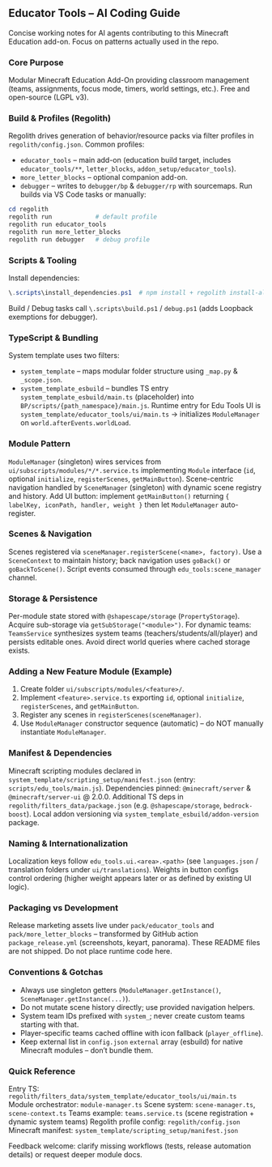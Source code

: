 ## Educator Tools – AI Coding Guide

Concise working notes for AI agents contributing to this Minecraft Education add-on. Focus on patterns actually used in the repo.

### Core Purpose

Modular Minecraft Education Add-On providing classroom management (teams, assignments, focus mode, timers, world settings, etc.). Free and open-source (LGPL v3).

### Build & Profiles (Regolith)

Regolith drives generation of behavior/resource packs via filter profiles in `regolith/config.json`.
Common profiles:

- `educator_tools` – main add-on (education build target, includes `educator_tools/**`, `letter_blocks`, `addon_setup/educator_tools`).
- `more_letter_blocks` – optional companion add-on.
- `debugger` – writes to `debugger/bp` & `debugger/rp` with sourcemaps.
  Run builds via VS Code tasks or manually:

```powershell
cd regolith
regolith run            # default profile
regolith run educator_tools
regolith run more_letter_blocks
regolith run debugger   # debug profile
```

### Scripts & Tooling

Install dependencies:

```powershell
\.scripts\install_dependencies.ps1  # npm install + regolith install-all
```

Build / Debug tasks call `\.scripts\build.ps1` / `debug.ps1` (adds Loopback exemptions for debugger).

### TypeScript & Bundling

System template uses two filters:

- `system_template` – maps modular folder structure using `_map.py` & `_scope.json`.
- `system_template_esbuild` – bundles TS entry `system_template_esbuild/main.ts` (placeholder) into `BP/scripts/{path_namespace}/main.js`.
  Runtime entry for Edu Tools UI is `system_template/educator_tools/ui/main.ts` → initializes `ModuleManager` on `world.afterEvents.worldLoad`.

### Module Pattern

`ModuleManager` (singleton) wires services from `ui/subscripts/modules/*/*.service.ts` implementing `Module` interface (`id`, optional `initialize`, `registerScenes`, `getMainButton`). Scene-centric navigation handled by `SceneManager` (singleton) with dynamic scene registry and history.
Add UI button: implement `getMainButton()` returning `{ labelKey, iconPath, handler, weight }` then let `ModuleManager` auto-register.

### Scenes & Navigation

Scenes registered via `sceneManager.registerScene(<name>, factory)`. Use a `SceneContext` to maintain history; back navigation uses `goBack()` or `goBackToScene()`. Script events consumed through `edu_tools:scene_manager` channel.

### Storage & Persistence

Per-module state stored with `@shapescape/storage` (`PropertyStorage`). Acquire sub-storage via `getSubStorage("<module>")`. For dynamic teams: `TeamsService` synthesizes system teams (teachers/students/all/player) and persists editable ones. Avoid direct world queries where cached storage exists.

### Adding a New Feature Module (Example)

1. Create folder `ui/subscripts/modules/<feature>/`.
2. Implement `<feature>.service.ts` exporting `id`, optional `initialize`, `registerScenes`, and `getMainButton`.
3. Register any scenes in `registerScenes(sceneManager)`.
4. Use `ModuleManager` constructor sequence (automatic) – do NOT manually instantiate `ModuleManager`.

### Manifest & Dependencies

Minecraft scripting modules declared in `system_template/scripting_setup/manifest.json` (entry: `scripts/edu_tools/main.js`). Dependencies pinned: `@minecraft/server` & `@minecraft/server-ui` @ 2.0.0. Additional TS deps in `regolith/filters_data/package.json` (e.g. `@shapescape/storage`, `bedrock-boost`). Local addon versioning via `system_template_esbuild/addon-version` package.

### Naming & Internationalization

Localization keys follow `edu_tools.ui.<area>.<path>` (see `languages.json` / translation folders under `ui/translations`). Weights in button configs control ordering (higher weight appears later or as defined by existing UI logic).

### Packaging vs Development

Release marketing assets live under `pack/educator_tools` and `pack/more_letter_blocks` – transformed by GitHub action `package_release.yml` (screenshots, keyart, panorama). These README files are not shipped. Do not place runtime code here.

### Conventions & Gotchas

- Always use singleton getters (`ModuleManager.getInstance()`, `SceneManager.getInstance(...)`).
- Do not mutate scene history directly; use provided navigation helpers.
- System team IDs prefixed with `system_`; never create custom teams starting with that.
- Player-specific teams cached offline with icon fallback (`player_offline`).
- Keep external list in `config.json` `external` array (esbuild) for native Minecraft modules – don’t bundle them.

### Quick Reference

Entry TS: `regolith/filters_data/system_template/educator_tools/ui/main.ts`
Module orchestrator: `module-manager.ts`
Scene system: `scene-manager.ts`, `scene-context.ts`
Teams example: `teams.service.ts` (scene registration + dynamic system teams)
Regolith profile config: `regolith/config.json`
Minecraft manifest: `system_template/scripting_setup/manifest.json`

Feedback welcome: clarify missing workflows (tests, release automation details) or request deeper module docs.

